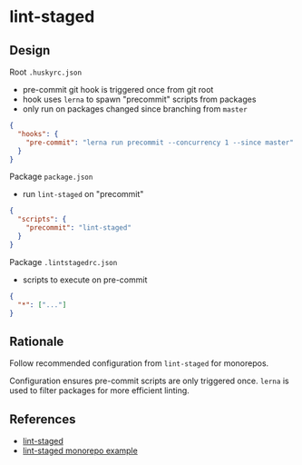 # lint-staged

## Design

Root `.huskyrc.json`

- pre-commit git hook is triggered once from git root
- hook uses `lerna` to spawn "precommit" scripts from packages
- only run on packages changed since branching from `master`

```json
{
  "hooks": {
    "pre-commit": "lerna run precommit --concurrency 1 --since master"
  }
}
```

Package `package.json`

- run `lint-staged` on "precommit"

```json
{
  "scripts": {
    "precommit": "lint-staged"
  }
}
```

Package `.lintstagedrc.json`

- scripts to execute on pre-commit

```json
{
  "*": ["..."]
}
```

## Rationale

Follow recommended configuration from `lint-staged` for monorepos.

Configuration ensures pre-commit scripts are only triggered once.
`lerna` is used to filter packages for more efficient linting.

## References

- [lint-staged](https://github.com/okonet/lint-staged)
- [lint-staged monorepo example](https://github.com/sudo-suhas/lint-staged-multi-pkg)
